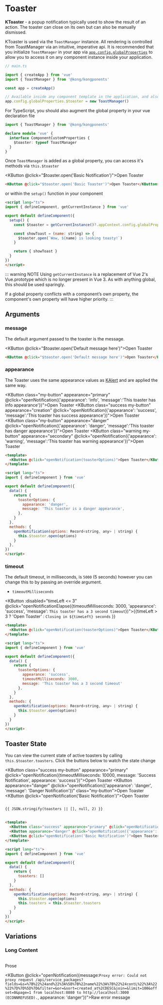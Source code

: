 # Toaster

**KToaster** - a popup notification typically used to show the result of an action. The toaster can close on its own but can also be manually dismissed.

KToaster is used via the `ToastManager` instance. All rendering is controlled from ToastManager via an intuitive, imperative api. It is recommended that you initialize `ToastManager` in your app via [`app.config.globalProperties`](https://vuejs.org/api/application.html#app-config-globalproperties) to allow you to access it on any component instance inside your application.

```ts
// main.ts

import { createApp } from 'vue'
import { ToastManager } from '@kong/kongponents'

const app = createApp()

// Available inside any component template in the application, and also on 'this' of any component instance
app.config.globalProperties.$toaster = new ToastManager()
```

For TypeScript, you should also augment the global property in your vue declaration file

```ts
import { ToastManager } from '@kong/kongponents'

declare module 'vue' {
  interface ComponentCustomProperties {
    $toaster: typeof ToastManager
  }
}
```

Once `ToastManager` is added as a global property, you can access it's methods via `this.$toaster`

<KButton @click="$toaster.open('Basic Notification')">Open Toaster</KButton>

```html
<KButton @click="$toaster.open('Basic Toaster')">Open Toaster</KButton>
```

or within the `setup()` function in your component

```html
<script lang="ts">
import { defineComponent, getCurrentInstance } from 'vue'

export default defineComponent({
  setup() {
    const $toaster = getCurrentInstance()?.appContext.config.globalProperties.$toaster

    const showToast = (name: string) => {
      $toaster.open(`Wow, ${name} is looking toasty!`)
    }

    return { showToast }
  }
})
</script>
```

::: warning NOTE
Using `getCurrentInstance` is a replacement of Vue 2's Vue.prototype which is no longer present in Vue 3. As with anything global, this should be used sparingly.

If a global property conflicts with a component’s own property, the component's own property will have higher priority.
:::

## Arguments

### message

The default argument passed to the toaster is the message.

<KButton @click="$toaster.open('Default message here')">Open Toaster</KButton>

```html
<KButton @click="$toaster.open('Default message here')">Open Toaster</KButton>
```

### appearance

The Toaster uses the same appearance values as [KAlert](/components/alert) and are applied the same way.

<KButton class="my-button" appearance="primary" @click="openNotification({'appearance': 'info', 'message':'This toaster has info appearance'})">Open Toaster</KButton>
<KButton class="success my-button" appearance="creation" @click="openNotification({'appearance': 'success', 'message':'This toaster has success appearance'})">Open Toaster</KButton>
<KButton class="my-button" appearance="danger" @click="openNotification({'appearance': 'danger', 'message':'This toaster has danger appearance'})">Open Toaster</KButton>
<KButton class="warning my-button" appearance="secondary" @click="openNotification({'appearance': 'warning', 'message':'This toaster has warning appearance'})">Open Toaster</KButton>

```html
<template>
  <KButton @click="openNotification(toasterOptions)">Open Toaster</KButton>
</template>

<script lang="ts">
import { defineComponent } from 'vue'

export default defineComponent({
  data() {
    return {
      toasterOptions: {
        appearance: 'danger',
        message: 'This toaster is a danger appearance',
      },
    }
  },
  methods: {
    openNotification(options: Record<string, any> | string) {
      this.$toaster.open(options)
    }
  },
})
</script>
```

### timeout

The default timeout, in milliseconds, is `5000` (5 seconds) however you can change this to by passing an override argument.

- `timeoutMilliseconds`

<KButton :disabled="timeLeft <= 3" @click="openNotificationElapse({timeoutMilliseconds: 3000, 'appearance': 'success', 'message': `This toaster has a 3 second timeout`})">{{timeLeft > 3 ? 'Open Toaster' : `Closing in ${timeLeft} seconds` }}</KButton>

```html
<template>
  <KButton @click="openNotification(toasterOptions)">Open Toaster</KButton>
</template>

<script lang="ts">
import { defineComponent } from 'vue'

export default defineComponent({
  data() {
    return {
      toasterOptions: {
        appearance: 'success',
        timeoutMilliseconds: 3000,
        message: 'This toaster has a 3 second timeout'
      },
    }
  },
  methods: {
    openNotification(options: Record<string, any> | string) {
      this.$toaster.open(options)
    }
  }
})
</script>
```

## Toaster State

You can view the current state of active toasters by calling `this.$toaster.toasters`. Click the buttons below to watch the state change

<KButton class="success my-button" appearance="primary" @click="openNotification({timeoutMilliseconds: 10000, message: 'Success Notification', appearance: 'success'})">Open Toaster</KButton>
<KButton appearance="danger" @click="openNotification({'appearance': 'danger', 'message': 'Danger Notification'})" class="my-button">Open Toaster</KButton>
<KButton @click="openNotification('Basic Notification')">Open Toaster</KButton>

<pre class="language-json">
<code>
{{ JSON.stringify(toasters || [], null, 2) }}
</code>
</pre>

```html
<template>
  <KButton class="success" appearance="primary" @click="openNotification({timeoutMilliseconds: 10000, message: 'Success Notification', appearance: 'success'})">Open Toaster</KButton>
  <KButton appearance="danger" @click="openNotification({'appearance': 'danger', 'message': 'Danger Notification'})">Open Toaster</KButton>
  <KButton @click="openNotification('Basic Notification')">Open Toaster</KButton>
</template>

<script lang="ts">
import { defineComponent } from 'vue'

export default defineComponent({
  data() {
    return {
      toasters: []
    }
  },
  methods: {
    openNotification(options: Record<string, any> | string) {
      this.$toaster.open(options)
      this.toasters = this.$toaster.toasters
    }
  }
})
</script>
```

## Variations

### Long Content

<br>
<KButton @click="openNotification(`Before you release that email you're writing to spin up a new centralized decision-making group, it's worth talking about the four ways these groups consistently fail. They tend to be domineering, bottlenecked, status-oriented, or inert.`)" class="my-button">Prose</KButton>

<KButton @click="openNotification({message:`Proxy error: Could not proxy request /api/service_packages?fields=&s=%7B%22%24and%22%3A%5B%7B%22name%22%3A%7B%22%24contL%22%3A%22%22%7D%7D%5D%7D&filter=&or=&sort=created_at%2CDESC&join=&limit=100&offset=0&page=1 from localhost:8080 to http://localhost:3000 (ECONNREFUSED).`, appearance: 'danger'})">Raw error message</KButton>

<script lang="ts">
import { defineComponent, getCurrentInstance, ref } from 'vue'

export default defineComponent({
  setup() {
    const $toaster = getCurrentInstance()?.appContext.config.globalProperties.$toaster
    const toasters = ref([])
    const timeLeft = ref(4)

    const openNotification = (options: Record<string, any> | string): void => {
      $toaster.open(options)
      toasters.value = $toaster.toasters.value
    }

    const openNotificationElapse = (options: Record<string, any> | string): void => {
      $toaster.open(options)
      toasters.value = $toaster.toasters.value
      timeLeft.value -= 1
      const interval = setInterval(() => {
        timeLeft.value -= 1
        if (timeLeft.value === 0){
          timeLeft.value = 4
          clearInterval(interval)
        }
      }, 1000)
    }

    return {
      toasters,
      timeLeft,
      openNotification,
      openNotificationElapse,
    }
  },
})
</script>

<style lang="scss">
.my-button {
  margin-right: 4px !important;
}

.success.k-button {
  background-color: #42d782 !important;
  &:hover,
  &:active {
    background-color: #84e5ae !important;
  }
}

.warning.k-button {
  background-color: #ffd68c !important;
  border-color: darken(#ffd68c, 5%) !important;
  color: $kui-color-text !important;
  &:hover,
  &:active {
    background-color: #ffe6ba !important;
  }
}
</style>

